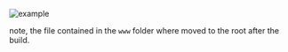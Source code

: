 ![example](cover.jpg)

note, the file contained in the `www` folder where moved to the root after the build.
